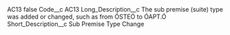 <?xml version="1.0" encoding="UTF-8"?>
<CustomMetadata xmlns="http://soap.sforce.com/2006/04/metadata" xmlns:xsi="http://www.w3.org/2001/XMLSchema-instance" xmlns:xsd="http://www.w3.org/2001/XMLSchema">
    <label>AC13</label>
    <protected>false</protected>
    <values>
        <field>Code__c</field>
        <value xsi:type="xsd:string">AC13</value>
    </values>
    <values>
        <field>Long_Description__c</field>
        <value xsi:type="xsd:string">The sub premise (suite) type was added or changed, such as from ÓSTEÓ to ÓAPT.Ó</value>
    </values>
    <values>
        <field>Short_Description__c</field>
        <value xsi:type="xsd:string">Sub Premise Type Change</value>
    </values>
</CustomMetadata>
